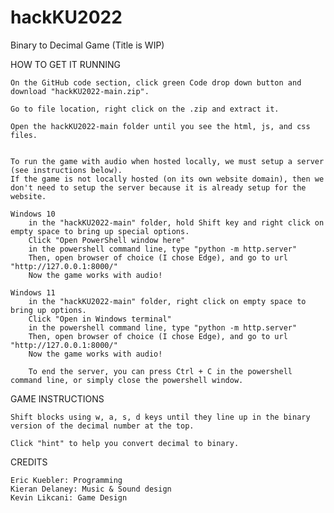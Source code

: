 # hackKU2022
Binary to Decimal Game (Title is WIP)

HOW TO GET IT RUNNING

	On the GitHub code section, click green Code drop down button and download "hackKU2022-main.zip".

	Go to file location, right click on the .zip and extract it. 

	Open the hackKU2022-main folder until you see the html, js, and css files.


	To run the game with audio when hosted locally, we must setup a server (see instructions below). 
	If the game is not locally hosted (on its own website domain), then we don't need to setup the server because it is already setup for the website. 

	Windows 10
		in the "hackKU2022-main" folder, hold Shift key and right click on empty space to bring up special options.
		Click "Open PowerShell window here"
		in the powershell command line, type "python -m http.server"
		Then, open browser of choice (I chose Edge), and go to url "http://127.0.0.1:8000/"
		Now the game works with audio!

	Windows 11
		in the "hackKU2022-main" folder, right click on empty space to bring up options.
		Click "Open in Windows terminal"
		in the powershell command line, type "python -m http.server"
		Then, open browser of choice (I chose Edge), and go to url "http://127.0.0.1:8000/"
		Now the game works with audio!

		To end the server, you can press Ctrl + C in the powershell command line, or simply close the powershell window. 
		

GAME INSTRUCTIONS

	Shift blocks using w, a, s, d keys until they line up in the binary version of the decimal number at the top.
	
	Click "hint" to help you convert decimal to binary.
	

CREDITS
	
	Eric Kuebler: Programming
	Kieran Delaney: Music & Sound design
	Kevin Likcani: Game Design
  
  
